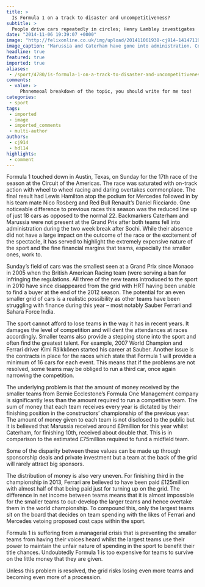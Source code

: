 ```yaml
---
title: >
  Is Formula 1 on a track to disaster and uncompetitiveness?
subtitle: >
  People drive cars repeatedly in circles; Henry Lambley investigates
date: "2014-11-06 19:39:07 +0000"
image: "http://felixonline.co.uk/img/upload/201411061938-cj914-1414711932818_wps_108_file_photo_marussia_f1_te.jpg"
image_caption: "Marussia and Caterham have gone into administration. Could more follow them?"
headline: true
featured: true
imported: true
aliases:
 - /sport/4780/is-formula-1-on-a-track-to-disaster-and-uncompetitiveness
comments:
 - value: >
     Phnnemeoal breakdown of the topic, you should write for me too!
categories:
 - sport
tags:
 - imported
 - image
 - imported_comments
 - multi-author
authors:
 - cj914
 - hdl14
highlights:
 - comment
---
```


Formula 1 touched down in Austin, Texas, on Sunday for the 17th race of the season at the Circuit of the Americas. The race was saturated with on-track action with wheel to wheel racing and daring overtakes commonplace. The final result had Lewis Hamilton atop the podium for Mercedes followed in by his team mate Nico Rosberg and Red Bull Renault’s Daniel Ricciardo. One noticeable difference to previous races this season was the reduced line up of just 18 cars as opposed to the normal 22. Backmarkers Caterham and Marussia were not present at the Grand Prix after both teams fell into administration during the two week break after Sochi. While their absence did not have a large impact on the outcome of the race or the excitement of the spectacle, it has served to highlight the extremely expensive nature of the sport and the fine financial margins that teams, especially the smaller ones, work to.

Sunday’s field of cars was the smallest seen at a Grand Prix since Monaco in 2005 when the British American Racing team (were serving a ban for infringing the regulations. All three of the new teams introduced to the sport in 2010 have since disappeared from the grid with HRT having been unable to find a buyer at the end of the 2012 season. The potential for an even smaller grid of cars is a realistic possibility as other teams have been struggling with finance during this year – most notably Sauber Ferrari and Sahara Force India.

The sport cannot afford to lose teams in the way it has in recent years. It damages the level of competition and will dent the attendances at races accordingly. Smaller teams also provide a stepping stone into the sport and often find the greatest talent. For example, 2007 World Champion and Ferrari driver Kimi Räikkönen started his career at Sauber. Another issue is the contracts in place for the races which state that Formula 1 will provide a minimum of 16 cars for each event. This means that if the problems are not resolved, some teams may be obliged to run a third car, once again narrowing the competition.

The underlying problem is that the amount of money received by the smaller teams from Bernie Ecclestone’s Formula One Management company is significantly less than the amount required to run a competitive team. The sum of money that each team receives every year is dictated by their finishing position in the constructors’ championship of the previous year. The amount of money given to each team is not disclosed to the public but it is believed that Marussia received around £9million for this year whilst Caterham, for finishing 10th, received about double that. This is in comparison to the estimated £75million required to fund a midfield team.

Some of the disparity between these values can be made up through sponsorship deals and private investment but a team at the back of the grid will rarely attract big sponsors.

The distribution of money is also very uneven. For finishing third in the championship in 2013, Ferrari are believed to have been paid £125million with almost half of that being paid just for turning up on the grid. The difference in net income between teams means that it is almost impossible for the smaller teams to out-develop the larger teams and hence overtake them in the world championship. To compound this, only the largest teams sit on the board that decides on team spending with the likes of Ferrari and Mercedes vetoing proposed cost caps within the sport.

Formula 1 is suffering from a managerial crisis that is preventing the smaller teams from having their voices heard whilst the largest teams use their power to maintain the unfair nature of spending in the sport to benefit their title chances. Undoubtedly Formula 1 is too expensive for teams to survive on the little money that they are given.

Unless this problem is resolved, the grid risks losing even more teams and becoming even more of a procession.
